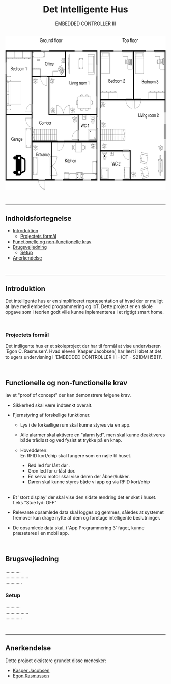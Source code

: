 <!-- PROJECT LOGO -->
<div align="center">
  <h1>Det Intelligente Hus</h1>
  <p>EMBEDDED CONTROLLER III</p><br />

  <img src="Billeder/Floor plan.png" alt="Floor plan" width="720" height="480">
</div>

<p>
<br/>
</p>

___

## Indholdsfortegnelse

* [Introduktion](#Introduktion)
    * [Projectets formål](#Projectets-formål)
* [Functionelle og non-functionelle krav](#Functionelle-og-non-functionelle-krav)
* [Brugsvejledning](#Brugsvejledning)
    * [Setup](#Setup)
* [Anerkendelse](#Anerkendelse)

<p>
<br/>
</p>

___

## Introduktion

Det intelligente hus er en simplificeret repræsentation af hvad der er muligt at lave med embeded programmering og IoT. Dette project er en skole opgave som i teorien godt ville kunne inplementeres i et rigtigt smart home. 

<p>
<br/>
</p>

### Projectets formål

Det intiligente hus er et skoleproject der har til formål at vise underviseren ’Egon C. Rasmusen’. Hvad eleven ’Kasper Jacobsen’, har lært i løbet at det to ugers undervisning i ’EMBEDDED CONTROLLER III - IOT - S21DMH5B11’.

<p>
<br/>
</p>

## Functionelle og non-functionelle krav

lav et "proof of concept" der kan demonstrere følgene krav. 

* Sikkerhed skal være indtænkt overalt.

* Fjernstyring af forskellige funktioner.

    * Lys i de forkællige rum skal kunne styres via en app.

    * Alle alarmer skal aktivere en "alarm lyd". men skal kunne deaktiveres både trådløst og ved fysist at trykke på en knap.

    * Hoveddøren: <br/>
    En RFID kort/chip skal fungere som en nøjle til huset. 
        * Rød led for låst dør .
        * Grøn led for u-låst dør.
        * En servo motor skal vise døren der åbner/lukker.
        * Døren skal kunne styres både vi app og via RFID kort/chip
        <br/>

* Et 'stort display' der skal vise den sidste ændring det er sket i huset. f.eks "Stue lyd: OFF"

* Relevante opsamlede data skal logges og gemmes, således at systemet fremover kan drage nytte af dem og foretage intelligente beslutninger.

* De opsamlede data skal, i 'App Programmering 3' faget, kunne præseteres i en mobil app.

<p>
<br/>
</p>

## Brugsvejledning
............<br/>
..................<br/>
.............<br/>

### Setup
............<br/>
..................<br/>
.............<br/>

<p>
<br/>
</p>

___

## Anerkendelse

Dette project eksistere grundet disse menesker:

* [Kasper Jacobsen](https://github.com/Moonshine42tech)
* [Egon Rasmussen](https://github.com/EgonRasmussen)

